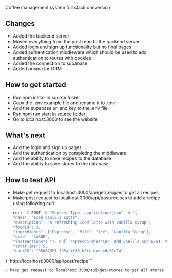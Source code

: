 Coffee management system full stack conversion

## Changes

- Added the backend server
- Moved everything from the past repo to the backend server
- Added login and sign up functionality but no final pages
- Added authentication middleware which should be used to add authentication to routes with cookies
- Added the connection to supabase
- Added prisma for ORM

## How to get started

- Run npm install in source folder
- Copy the .env.example file and rename it to .env
- Add the supabase url and key to the .env file
- Run npm run start in source folder
- Go to localhost:3000 to see the website

## What's next

- Add the login and sign up pages
- Add the authentication by completing the middleware
- Add the ability to save recipes to the database
- Add the ability to save stores to the database

## How to test API

- Make get request to localhost:3000/api/get/recipes to get all recipes
- Make post request to localhost:3000/api/post/recipes to add a recipe using following curl
  ````bash
  curl -X POST -H "Content-Type: application/json" -d '{
  "name": "Iced Vanilla Latte",
  "description": "A refreshing iced latte with vanilla syrup",
  "foodId": 3,
  "ingredients": ["Espresso", "Milk", "Ice", "Vanilla Syrup"],
  "size": "LARGE",
  "instructions": "1. Pull espresso shots\n2. Add vanilla syrup\n3. Pour cold milk\n4. Add ice\n5. Stir well",
  "totalTime": 5,
  "userID": "85087d23-f95a-4ff3-b8fc-bedeedc61d74"
}' http://localhost:3000/api/post/recipe```
  ````
- Make get request to localhost:3000/api/get/stores to get all stores
